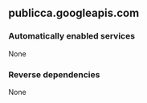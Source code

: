 ## publicca.googleapis.com

### Automatically enabled services

None

### Reverse dependencies

None
